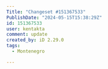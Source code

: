 ```yaml
---
Title: "Changeset #151367533"
PublishDate: "2024-05-15T15:38:29Z"
id: 151367533
user: kentakta
comment: update
created_by: iD 2.29.0
tags:
  - Montenegro

---
```

